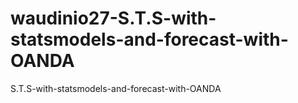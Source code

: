 # waudinio27-S.T.S-with-statsmodels-and-forecast-with-OANDA
S.T.S-with-statsmodels-and-forecast-with-OANDA
